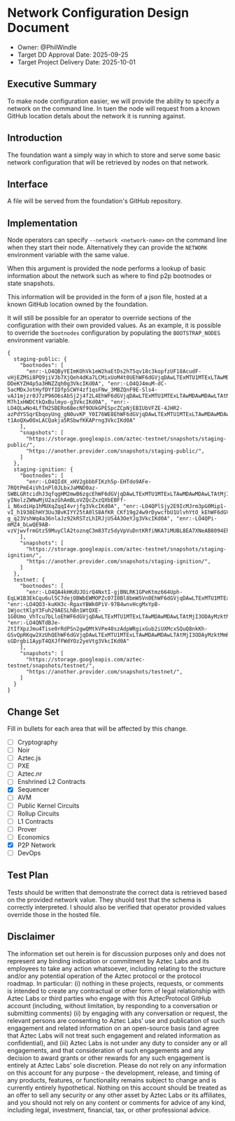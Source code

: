 # Network Configuration Design Document

- Owner: @PhilWindle
- Target DD Approval Date: 2025-09-25
- Target Project Delivery Date: 2025-10-01

## Executive Summary

To make node configuration easier, we will provide the ability to specify a network on the command line. In tuen the node will request from a known GitHub location detals about the network it is running against.

## Introduction

The foundation want a simply way in which to store and serve some basic network configuration that will be retrieved by nodes on that network.

## Interface

A file will be served from the foundation's GitHub repository.

## Implementation

Node operators can specify `--network <network-name>` on the command line when they start their node. Alternatively they can provide the `NETWORK` environment variable with the same value.

When this argument is provided the node performs a lookup of basic information about the network such as where to find p2p bootnodes or state snapshots.

This information will be provided in the form of a json file, hosted at a known GitHub location owned by the foundation.

It will still be possible for an operator to override sections of the configuration with their own provided values. As an example, it is possible to override the `bootnodes` configuration by populating the `BOOTSTRAP_NODES` environment variable.

```
{
  staging-public: { 
    "bootnodes": [ 
      "enr:-LO4QByYEImKOhVk1eW2haEtDs2hT5qv18c3kopfzUF18AcudF-vHjEZMSi8PQ9jiVJb7XjQeh4dKa7LCMixUoM4t0UEhWF6dGVjqDAwLTExMTU1MTExLTAwMDAwMDAwLTAtMjI3ODAyMzktMmRhOWY4MDGCaWSCdjSCaXCEI8mx0YlzZWNwMjU2azGhA7mqxGD1MiN_fXZO1xyF4hpN-DDeKYZH4p5a3HNZZqh0g3VkcIKd0A", "enr:-LO4QJ4muM-dC-5acMDxJotHyfDYfIDfpSCWY4zf1qsFNw_3MBZQnF9E-Sls4-vAJ1mjzr0J7zP96O6sAbSj2j4f2L4EhWF6dGVjqDAwLTExMTU1MTExLTAwMDAwMDAwLTAtMjI3ODAyMzktMmRhOWY4MDGCaWSCdjSCaXCEI_YzS4lzZWNwMjU2azGhAlCcUe4aoKJUqTDinwSFz7v-M7h1xHWDCtkQxBulmyo-g3VkcIKd0A", "enr:-LO4QLwNo4LfTH2SBERo6BecNf9OUkGPESpcZCpNjEBIUbVFZE-4JHR2-azPdYSSqrEbqoyUng_gN0uvKP_Y0I76WE8EhWF6dGVjqDAwLTExMTU1MTExLTAwMDAwMDAwLTAtMjI3ODAyMzktMmRhOWY4MDGCaWSCdjSCaXCEI7nykIlzZWNwMjU2azGhAsQLIIY2n2jwc-t1AoQXw0OxLACQakja5RSbwfKKAPrng3VkcIKd0A"
    ],
    "snapshots": [
      "https://storage.googleapis.com/aztec-testnet/snapshots/staging-public/",
      "https://another.provider.com/snapshots/staging-public/",
    ]
  },
  staging-ignition: { 
    "bootnodes": [ 
      "enr:-LO4QIdX_xHV2gbbbFIKzh5p-EHTdo9AFe-7RQtPmE4iVh1nPl0JLbxJaMND0az-SWBLGRtcidhJ3qfqgHM2mwB6zgcEhWF6dGVjqDAwLTExMTU1MTExLTAwMDAwMDAwLTAtMjI3ODAyMzktMmRhOWY4MDGCaWSCdjSCaXCEI-yINolzZWNwMjU2azGhAmBLoVZQcZxzQXbEBFf-i_N6xdiHp1hMUXqZqqI4vrjfg3VkcIKd0A", "enr:-LO4QPlSjy2E9IcMJrm3pG0Mip1-vI_h1938EhHY3Uu3BvKIYY25tA0lS8AfKR_CKf19g24w9rDywcfbU1UlvhYtO_kEhWF6dGVjqDAwLTExMTU1MTExLTAwMDAwMDAwLTAtMjI3ODAyMzktMmRhOWY4MDGCaWSCdjSCaXCEIlloyIlzZWNwMjU2azGhA5-g_q23VshWq4a36nlaJz92kRSTzLhIRJjUS4A3OeYJg3VkcIKd0A", "enr:-LO4QPi-mMZ4_bLwQE9AB-vzVjwvfrmGtz59MuyClA2toznqC3m83Tz5dyVpVuDntKRfiNKA7iMUBL8EA7XNeAB8094EhWF6dGVjqDAwLTExMTU1MTExLTAwMDAwMDAwLTAtMjI3ODAyMzktMmRhOWY4MDGCaWSCdjSCaXCEIqgrUYlzZWNwMjU2azGhA4hb7dUIA0YfCCRGkKQAo7GXWoUXio_NzHdjzgi_5UU2g3VkcIKd0A"
    ],
    "snapshots": [
      "https://storage.googleapis.com/aztec-testnet/snapshots/staging-ignition/",
      "https://another.provider.com/snapshots/staging-ignition/",
    ]
  },
  testnet: {
    "bootnodes": [ 
      "enr:-LO4QA4kHKdUJOirQ4NxtI-gjBNLRK1GPeKtmz664Uph-EqLW1B3EkCqu6ul5C7dejOBWbEWMOPZc07I0Bl8bmW5Vn0EhWF6dGVjqDAwLTExMTU1MTExLTAwMDAwMDAwLTAtMjI3ODAyMzktMmRhOWY4MDGCaWSCdjSCaXCEIlCfmYlzZWNwMjU2azGhAoRffgRFcK_rV5ddbmtUW9cyXrPwrDFL18OFRVejOOXDg3VkcIKd0A", "enr:-LO4QO3-kuKH3c-RgaxYBWk0PiV-97B4wnvHcgMxYpB-1WjoctKlpY3Fuh29AESLhBn1WtQXE-1G0Umo_VhTcu7bLloEhWF6dGVjqDAwLTExMTU1MTExLTAwMDAwMDAwLTAtMjI3ODAyMzktMmRhOWY4MDGCaWSCdjSCaXCEIicStolzZWNwMjU2azGhAxUvKI8xXnGpkj2VjRZk9VmMbtfHZUoszOvvl76qFrGeg3VkcIKd0A", "enr:-LO4QNTdBJe-2tIfXpzJmu4Tise0rRdPSn2gwQMtkVPe40szAdpWRgixGub2iUXMcxSQuQ8nkKh-GSvQpRKqw2XzUhQEhWF6dGVjqDAwLTExMTU1MTExLTAwMDAwMDAwLTAtMjI3ODAyMzktMmRhOWY4MDGCaWSCdjSCaXCEIrZz14lzZWNwMjU2azGhApwZiWnsA8TFqvz-sGDrgbi1AypT4QXJfFWdYOz2yeVtg3VkcIKd0A"
    ],
    "snapshots": [
      "https://storage.googleapis.com/aztec-testnet/snapshots/testnet/",
      "https://another.provider.com/snapshots/testnet/",
    ]
  }
}
```

## Change Set

Fill in bullets for each area that will be affected by this change.

- [ ] Cryptography
- [ ] Noir
- [ ] Aztec.js
- [ ] PXE
- [ ] Aztec.nr
- [ ] Enshrined L2 Contracts
- [x] Sequencer
- [ ] AVM
- [ ] Public Kernel Circuits
- [ ] Rollup Circuits
- [ ] L1 Contracts
- [ ] Prover
- [ ] Economics
- [x] P2P Network
- [ ] DevOps

## Test Plan

Tests should be written that demonstrate the correct data is retrieved based on the provided network value. They shuold test that the schema is correctly interpreted. I should also be verified that operator provided values override those in the hosted file.

## Disclaimer

The information set out herein is for discussion purposes only and does not represent any binding indication or commitment by Aztec Labs and its employees to take any action whatsoever, including relating to the structure and/or any potential operation of the Aztec protocol or the protocol roadmap. In particular: (i) nothing in these projects, requests, or comments is intended to create any contractual or other form of legal relationship with Aztec Labs or third parties who engage with this AztecProtocol GitHub account (including, without limitation, by responding to a conversation or submitting comments) (ii) by engaging with any conversation or request, the relevant persons are consenting to Aztec Labs’ use and publication of such engagement and related information on an open-source basis (and agree that Aztec Labs will not treat such engagement and related information as confidential), and (iii) Aztec Labs is not under any duty to consider any or all engagements, and that consideration of such engagements and any decision to award grants or other rewards for any such engagement is entirely at Aztec Labs’ sole discretion. Please do not rely on any information on this account for any purpose - the development, release, and timing of any products, features, or functionality remains subject to change and is currently entirely hypothetical. Nothing on this account should be treated as an offer to sell any security or any other asset by Aztec Labs or its affiliates, and you should not rely on any content or comments for advice of any kind, including legal, investment, financial, tax, or other professional advice.
